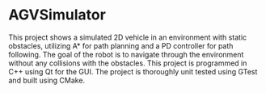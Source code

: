 # AGVSimulator

This project shows a simulated 2D vehicle in an environment with static obstacles, utilizing A* for path planning and a PD controller for path following. The goal of the robot is to navigate through the environment without any collisions with the obstacles. This project is programmed in C++ using Qt for the GUI. The project is thoroughly unit tested using GTest and built using CMake.

